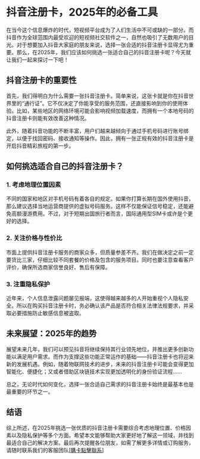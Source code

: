 # 抖音注册卡，2025年的必备工具

在当今这个信息爆炸的时代，短视频平台成为了人们生活中不可或缺的一部分。而抖音作为全球范围内最受欢迎的短视频社交软件之一，自然也吸引了无数用户的目光。对于想要加入抖音大家庭的朋友来说，选择一张合适的抖音注册卡显得尤为重要。那么，在2025年，我们应该如何挑选一张适合自己的抖音注册卡呢？今天就让我们一起来探讨一下吧！

## 抖音注册卡的重要性

首先，我们得明白为什么需要一张抖音注册卡。简单来说，这张卡就是你在抖音世界里的“通行证”。它不仅决定了你能享受的服务范围，还直接影响到你的使用体验。比如，某些地区的网络环境可能会影响视频加载速度，而拥有一个本地号码的抖音注册卡则能有效改善这种情况。

此外，随着抖音功能的不断丰富，用户们越来越倾向于通过手机号码进行账号绑定，以便于找回密码、接收通知等操作。因此，拥有一张正规有效的抖音注册卡是开启抖音精彩旅程的第一步。

## 如何挑选适合自己的抖音注册卡？

### 1. 考虑地理位置因素

不同的国家和地区对手机号码有着各自的规定。如果你打算长期在国外使用抖音，那么建议选择当地运营商提供的虚拟号码服务。这样不仅能保证信号稳定，还能避免高额漫游费用。不过，对于短期出国旅行者而言，国际通用型SIM卡或许是个更好的选择。

### 2. 关注价格与性价比

市面上提供抖音注册卡服务的商家众多，但质量参差不齐。我们在做决定之前一定要货比三家，仔细比较不同套餐的价格及包含的服务项目。同时也要注意查看客户评价，确保所选商家信誉良好、售后有保障。

### 3. 注重隐私保护

近年来，个人信息泄露问题屡见报端，这使得越来越多的人开始重视个人隐私安全。所以在购买抖音注册卡时，务必确认该产品是否符合相关法律法规要求，并采取必要措施防止敏感信息被盗取。

## 未来展望：2025年的趋势

展望未来几年，我们可以预见抖音将继续保持其行业领先地位，并推出更多创新功能以满足用户需求。而作为支撑这些功能正常运作的基础——抖音注册卡也将迎来新的发展机遇。例如，随着物联网技术的进步，未来的抖音注册卡可能会变得更加智能化、便捷化；又或者借助区块链技术实现更加透明化的身份验证流程……

总之，无论时代如何变化，选择一张合适自己需求的抖音注册卡始终是最基本也是最重要的环节之一。

## 结语

综上所述，在2025年挑选一张优质的抖音注册卡需要综合考虑地理位置、价格因素以及隐私保护等多个方面。希望本文能够帮助大家更好地了解这一领域，并找到最适合自己的解决方案。最后再次提醒各位朋友，如需了解更多详情或订购服务，请随时联系我们的客服团队[[購卡點擊聯系](https://t.me/s/esim1088)]